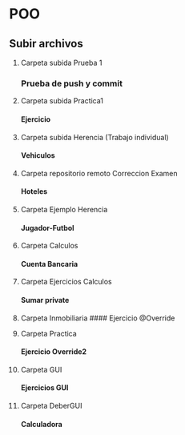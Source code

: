 # POO
## Subir archivos
1. Carpeta subida Prueba 1
   ### Prueba de push y commit

3. Carpeta subida Practica1
    #### Ejercicio

4. Carpeta subida Herencia (Trabajo individual)
   #### Vehiculos

5. Carpeta repositorio remoto Correccion Examen
     #### Hoteles
   
6. Carpeta Ejemplo Herencia
   #### Jugador-Futbol

7. Carpeta Calculos
    #### Cuenta Bancaria

9. Carpeta Ejercicios Calculos
    #### Sumar private

10.  Carpeta Inmobiliaria
    #### Ejercicio @Override

11. Carpeta Practica
     #### Ejercicio Override2
12. Carpeta GUI
    #### Ejercicios GUI
    
13. Carpeta DeberGUI
    #### Calculadora 
